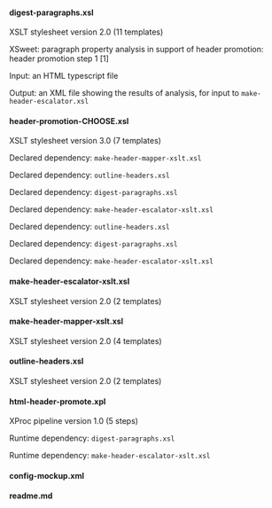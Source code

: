 

#### digest-paragraphs.xsl

XSLT stylesheet version 2.0 (11 templates)

XSweet: paragraph property analysis in support of header promotion: header promotion step 1 [1]

Input: an HTML typescript file

Output: an XML file showing the results of analysis, for input to `make-header-escalator.xsl`

#### header-promotion-CHOOSE.xsl

XSLT stylesheet version 3.0 (7 templates)

Declared dependency: `make-header-mapper-xslt.xsl`

Declared dependency: `outline-headers.xsl`

Declared dependency: `digest-paragraphs.xsl`

Declared dependency: `make-header-escalator-xslt.xsl`

Declared dependency: `outline-headers.xsl`

Declared dependency: `digest-paragraphs.xsl`

Declared dependency: `make-header-escalator-xslt.xsl`

#### make-header-escalator-xslt.xsl

XSLT stylesheet version 2.0 (2 templates)

#### make-header-mapper-xslt.xsl

XSLT stylesheet version 2.0 (4 templates)

#### outline-headers.xsl

XSLT stylesheet version 2.0 (2 templates)

#### html-header-promote.xpl

XProc pipeline version 1.0 (5 steps)

Runtime dependency: `digest-paragraphs.xsl`

Runtime dependency: `make-header-escalator-xslt.xsl`

#### config-mockup.xml

#### readme.md
